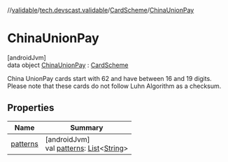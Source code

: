 //[validable](../../../../index.md)/[tech.devscast.validable](../../index.md)/[CardScheme](../index.md)/[ChinaUnionPay](index.md)

# ChinaUnionPay

[androidJvm]\
data object [ChinaUnionPay](index.md) : [CardScheme](../index.md)

China UnionPay cards start with 62 and have between 16 and 19 digits. Please note that these cards do not follow Luhn Algorithm as a checksum.

## Properties

| Name | Summary |
|---|---|
| [patterns](../patterns.md) | [androidJvm]<br>val [patterns](../patterns.md): [List](https://kotlinlang.org/api/latest/jvm/stdlib/kotlin.collections/-list/index.html)&lt;[String](https://kotlinlang.org/api/latest/jvm/stdlib/kotlin/-string/index.html)&gt; |

